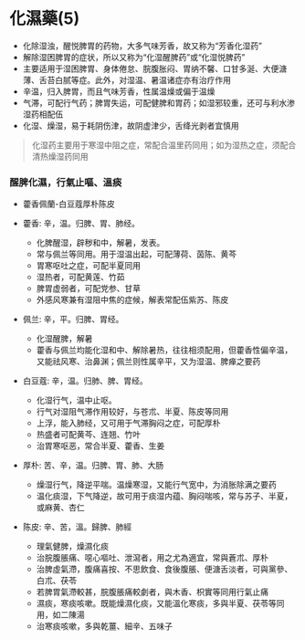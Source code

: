 # 化濕藥(5)
- 化除湿浊，醒悦脾胃的药物，大多气味芳香，故又称为“芳香化湿药”
- 解除湿困脾胃的症状，所以又称为“化湿醒脾药”或“化湿悦脾药”
- 主要适用于湿困脾胃、身体倦怠、脘腹胀闷、胃纳不馨、口甘多涎、大便溏薄、舌苔白腻等症。此外，对湿温、暑温诸症亦有治疗作用
- 辛温，归入脾胃，而且气味芳香，性属温燥或偏于温燥
- 气滞，可配行气药；脾胃失运，可配健脾和胃药；如湿邪较重，还可与利水渗湿药相配伍
- 化湿、燥湿，易于耗阴伤津，故阴虚津少，舌绛光剥者宜慎用

> 化湿药主要用于寒湿中阻之症，常配合温里药同用；如为湿热之症，须配合清热燥湿药同用

### 醒脾化濕，行氣止嘔、溫痰
- 藿香佩蘭-白豆蔻厚朴陈皮

- 藿香: 辛，温。归脾、胃、肺经。
  - 化脾醒湿，辟秽和中，解暑，发表。
  - 常与佩兰等同用。用于湿温出起，可配薄荷、茵陈、黄芩
  - 胃寒呕吐之症，可配半夏同用
  - 湿热者，可配黄莲、竹茹
  - 脾胃虚弱者，可配党参、甘草
  - 外感风寒兼有湿阻中焦的症候，解表常配伍紫苏、陈皮
- 佩兰: 辛，平。归脾、胃经。
  - 化湿醒脾，解暑
  - 藿香与佩兰均能化湿和中、解除暑热，往往相须配用，但藿香性偏辛温，又能祛风寒、治鼻渊；佩兰则性属辛平，又为湿温、脾瘅之要药
- 白豆蔻: 辛，温。归肺、脾、胃经。
  - 化湿行气，温中止呕。
  - 行气对湿阻气滞作用较好，与苍朮、半夏、陈皮等同用
  - 上浮，能入肺经，又可用于气滞胸闷之症，可配厚朴
  - 热盛者可配黄芩、连翘、竹叶
  - 治胃寒呕恶，常合半夏、藿香、生姜
- 厚朴: 苦、辛，温。归脾、胃、肺、大肠
  - 燥湿行气，降逆平喘。温燥寒湿，又能行气宽中，为消胀除满之要药
  - 温化痰湿，下气降逆，故可用于痰湿内蕴、胸闷喘咳，常与苏子、半夏，或麻黄、杏仁
- 陈皮: 辛、苦，溫。歸脾、肺經
  - 理氣健脾，燥濕化痰
  - 治脘腹脹痛、噁心嘔吐、泄瀉者，用之尤為適宜，常與蒼朮、厚朴
  - 治脾虛氣滯，腹痛喜按、不思飲食、食後腹脹、便溏舌淡者，可與黨參、白朮、茯苓
  - 若脾胃氣滯較甚，脘腹脹痛較劇者，與木香、枳實等同用行氣止痛
  - 濕痰，寒痰咳嗽。既能燥濕化痰，又能溫化寒痰，多與半夏、茯苓等同用，如二陳湯
  - 治寒痰咳嗽，多與乾薑、細辛、五味子